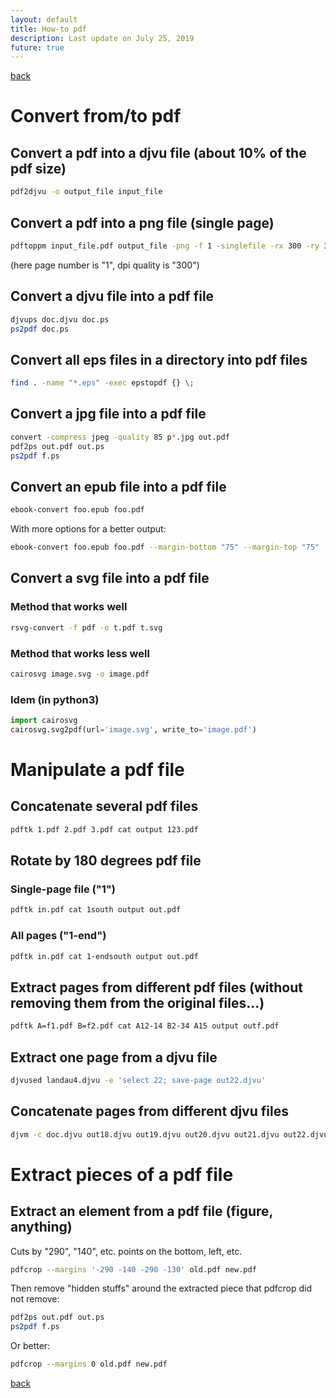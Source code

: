```yaml
---
layout: default
title: How-to pdf
description: Last update on July 25, 2019
future: true
---
```


[back](./)

# Convert from/to pdf

## Convert a pdf into a djvu file (about 10% of the pdf size)

```bash
pdf2djvu -o output_file input_file
```

## Convert a pdf into a png file (single page)

```bash
pdftoppm input_file.pdf output_file -png -f 1 -singlefile -rx 300 -ry 300
```
(here page number is "1", dpi quality is "300")


## Convert a djvu file into a pdf file

```bash
djvups doc.djvu doc.ps
ps2pdf doc.ps
```

## Convert all eps files in a directory into pdf files

```bash
find . -name "*.eps" -exec epstopdf {} \;
```

## Convert a jpg file into a pdf file

```bash
convert -compress jpeg -quality 85 p*.jpg out.pdf
pdf2ps out.pdf out.ps
ps2pdf f.ps
```

## Convert an epub file into a pdf file

```bash
ebook-convert foo.epub foo.pdf
```

With more options for a better output:

```bash
ebook-convert foo.epub foo.pdf --margin-bottom "75" --margin-top "75" --margin-left "75" --margin-right "75" --pdf-serif-family "Calibri" --pdf-sans-family "Calibri" --base-font-size "14" --pdf-mono-font-size "12" --paper-size "a4" --change-justification "justify"
```



## Convert a svg file into a pdf file

### Method that works well

```bash
rsvg-convert -f pdf -o t.pdf t.svg
```

### Method that works less well

```bash
cairosvg image.svg -o image.pdf
```

### Idem (in python3)

```python
import cairosvg
cairosvg.svg2pdf(url='image.svg', write_to='image.pdf')
```


# Manipulate a pdf file


## Concatenate several pdf files

```bash
pdftk 1.pdf 2.pdf 3.pdf cat output 123.pdf
```

## Rotate by 180 degrees pdf file

### Single-page file ("1")

```bash
pdftk in.pdf cat 1south output out.pdf 
```

### All pages ("1-end")

```bash
pdftk in.pdf cat 1-endsouth output out.pdf
```

## Extract pages from different pdf files (without removing them from the original files...)

```bash
pdftk A=f1.pdf B=f2.pdf cat A12-14 B2-34 A15 output outf.pdf
```

## Extract one page from a djvu file

```bash
djvused landau4.djvu -e 'select 22; save-page out22.djvu'
```

## Concatenate pages from different djvu files

```bash
djvm -c doc.djvu out18.djvu out19.djvu out20.djvu out21.djvu out22.djvu out23.djvu
```

# Extract pieces of a pdf file

## Extract an element from a pdf file (figure, anything)

Cuts by "290", "140", etc. points on the bottom, left, etc.

```bash
pdfcrop --margins '-290 -140 -290 -130' old.pdf new.pdf
```
Then remove "hidden stuffs" around the extracted piece that pdfcrop did not remove:

```bash
pdf2ps out.pdf out.ps
ps2pdf f.ps
```

Or better:

```bash
pdfcrop --margins 0 old.pdf new.pdf
```




[back](./)
